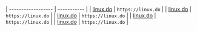 | ------------------ | ----------- |
| [linux.do](https://linux.do) | `https://linux.do` |
| [linux.do](https://linux.do) | `https://linux.do` |
| [linux.do](https://linux.do) | `https://linux.do` |
| [linux.do](https://linux.do) | `https://linux.do` |
| [linux.do](https://linux.do) | `https://linux.do` |
